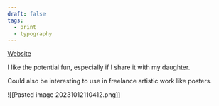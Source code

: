 ```yaml
---
draft: false
tags:
  - print
  - typography
---
```

[Website](https://prixel.com/)

I like the potential fun, especially if I share it with my daughter.

Could also be interesting to use in freelance artistic work like posters.

![[Pasted image 20231012110412.png]]
